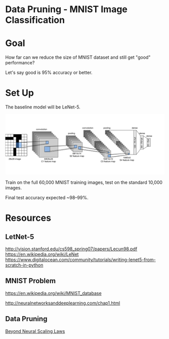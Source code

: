 # Data Pruning - MNIST Image Classification

# Goal
How far can we reduce the size of MNIST dataset and still get "good" performance?

Let's say good is 95% accuracy or better.


# Set Up

The baseline model will be LeNet-5.

![Zhang, Aston and Lipton, Zachary C. and Li, Mu and Smola, Alexander J., CC BY-SA 4.0 <https://creativecommons.org/licenses/by-sa/4.0>, via Wikimedia Commons](./LeNet-5_architecture.svg "Zhang, Aston and Lipton, Zachary C. and Li, Mu and Smola, Alexander J., CC BY-SA 4.0 <https://creativecommons.org/licenses/by-sa/4.0>, via Wikimedia Commons")



Train on the full 60,000 MNIST training images, test on the standard 10,000 images.

Final test accuracy expected ~98–99%.



# Resources

## LetNet-5
http://vision.stanford.edu/cs598_spring07/papers/Lecun98.pdf
https://en.wikipedia.org/wiki/LeNet
https://www.digitalocean.com/community/tutorials/writing-lenet5-from-scratch-in-python


## MNIST Problem
https://en.wikipedia.org/wiki/MNIST_database

http://neuralnetworksanddeeplearning.com/chap1.html


## Data Pruning
[Beyond Neural Scaling Laws](../../notes/papers/beyond%20neural%20scaling%20laws.md)
